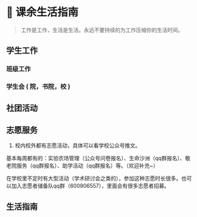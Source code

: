 # 🥳 课余生活指南

> 工作是工作，生活是生活。永远不要持续的为工作压缩你的生活时间。

## 学生工作

### 班级工作

### 学生会 ( 院，书院，校 )

## 社团活动

## 志愿服务

1.  校内校外都有志愿活动，具体可以看学校公众号推文。

基本每周都有的：实验农场管理（公众号问卷报名）、生命沙洲（qq群报名）、敬老院服务（qq群报名）、助学活动（qq群报名）等。（欢迎补充~）

在学校里不定时有大型活动（学术研讨会之类的），参加这种志愿时长很多。也可以加入志愿者储备队qq群（600906557），里面会有很多志愿者招募。

## 生活指南

<!-- {% content-ref url="ye-xiao-zhi-bei.md" %}
 [ye-xiao-zhi-bei.md](ye-xiao-zhi-bei.md)
{% endcontent-ref %} -->
